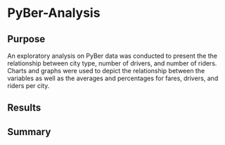 # PyBer-Analysis

## Purpose
An exploratory analysis on PyBer data was conducted to present the the relationship between city type, number of drivers, and number of riders. Charts and graphs were used to depict the relationship between the variables as well as the averages and percentages for fares, drivers, and riders per city.

## Results

## Summary
